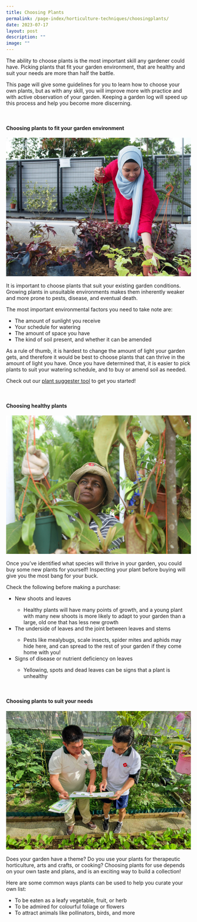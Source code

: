 ```yaml
---
title: Choosing Plants
permalink: /page-index/horticulture-techniques/choosingplants/
date: 2023-07-17
layout: post
description: ""
image: ""
---
```

<section>
	<p>The ability to choose plants is the most important skill any gardener could have. Picking plants that fit your garden environment, that are healthy and suit your needs are more than half the battle.</p>
	<p>This page will give some guidelines for you to learn how to choose your own plants, but as with any skill, you will improve more with practice and with active observation of your garden. Keeping a garden log will speed up this process and help you become more discerning.</p>
	<br>
</section>

<section>
	<h4>Choosing plants to fit your garden environment</h4>
	<img title="A gardener selecting plants to transplant. Photo by Jacqueline Chua" src="/images/Gardeners/Planting%20(4).jpg">	
	<p>It is important to choose plants that suit your existing garden conditions. Growing plants in unsuitable environments makes them inherently weaker and more prone to pests, disease, and eventual death.</p>
	<p>The most important environmental factors you need to take note are:</p>  
	<ul>
		<li>The amount of sunlight you receive</li>
		<li>Your schedule for watering</li>
		<li>The amount of space you have</li>
		<li>The kind of soil present, and whether it can be amended</li>
	</ul>
	<p>As a rule of thumb, it is hardest to change the amount of light your garden gets, and therefore it would be best to choose plants that can thrive in the amount of light you have. Once you have determined that, it is easier to pick plants to suit your watering schedule, and to buy or amend soil as needed.</p>
	<p>Check out our <a href="https://go.gov.sg/plantsuggester/">plant suggester tool</a> to get you started!</p>
	<br>
</section>

<section>
<h4>Choosing healthy plants</h4>
	<img src="/images/Gardeners/Planting.jpg">	
	<p>Once you’ve identified what species will thrive in your garden, you could buy some new plants for yourself! Inspecting your plant before buying will give you the most bang for your buck.</p>
	<p>Check the following before making a purchase:</p>
	<ul>
		<li>New shoots and leaves</li>
			<ul>
				<li>Healthy plants will have many points of growth, and a young plant with many new shoots is more likely to adapt to your garden than a large, old one that has less new growth</li>
			</ul>
		<li>The underside of leaves and the joint between leaves and stems</li>
			<ul>
				<li>Pests like mealybugs, scale insects, spider mites and aphids may hide here, and can spread to the rest of your garden if they come home with you!</li>
			</ul>
		<li>Signs of disease or nutrient deficiency on leaves</li>
			<ul>
				<li>Yellowing, spots and dead leaves can be signs that a plant is unhealthy</li>
			</ul>
	</ul>
	<br>
</section>

<section>
	<h4>Choosing plants to suit your needs</h4>
	<img src="/images/Gardeners/Outreach%20(3).jpg">
	<p>Does your garden have a theme? Do you use your plants for therapeutic horticulture, arts and crafts, or cooking? Choosing plants for use depends on your own taste and plans, and is an exciting way to build a collection!</p>
	<p>Here are some common ways plants can be used to help you curate your own list:</p>
	<ul>
		<li>To be eaten as a leafy vegetable, fruit, or herb</li>
		<li>To be admired for colourful foliage or flowers</li>
		<li>To attract animals like pollinators, birds, and more </li>
  </ul>
	<br>
</section>